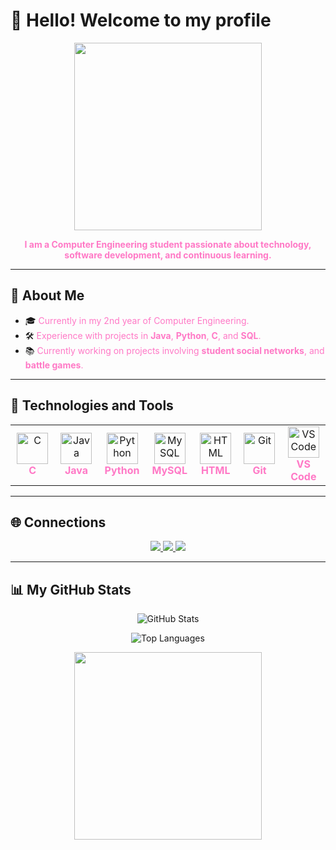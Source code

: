 # 👋 Hello! Welcome to my profile

<p align="center">
  <img src="https://media.giphy.com/media/xUA7bdpLxQhsSQdyog/giphy.gif" width="300" />
</p>

<p align="center">
  <strong><span style="color:#ff79c6;">I am a Computer Engineering student passionate about technology, software development, and continuous learning.</span></strong>
</p>

---

## 🌟 About Me

- 🎓 <span style="color:#ff79c6;">Currently in my 2nd year of Computer Engineering.</span>  
- 🛠 <span style="color:#ff79c6;">Experience with projects in **Java**, **Python**, **C**, and **SQL**.</span>  
- 📚 <span style="color:#ff79c6;">Currently working on projects involving **student social networks**, and **battle games**.</span>

---

## 🚀 Technologies and Tools

<p align="center">
  <table>
    <tr>
      <td align="center" width="120">
        <img src="https://upload.wikimedia.org/wikipedia/commons/1/18/C_Programming_Language.svg" width="50" height="50" alt="C">
        <br><strong style="color:#ff79c6;">C</strong>
      </td>
      <td align="center" width="120">
        <img src="https://cdn.jsdelivr.net/gh/devicons/devicon/icons/java/java-original.svg" width="50" height="50" alt="Java">
        <br><strong style="color:#ff79c6;">Java</strong>
      </td>
      <td align="center" width="120">
        <img src="https://upload.wikimedia.org/wikipedia/commons/c/c3/Python-logo-notext.svg" width="50" height="50" alt="Python">
        <br><strong style="color:#ff79c6;">Python</strong>
      </td>
      <td align="center" width="120">
        <img src="https://upload.wikimedia.org/wikipedia/commons/0/0a/MySQL_textlogo.svg" width="50" height="50" alt="MySQL">
        <br><strong style="color:#ff79c6;">MySQL</strong>
      </td>
      <td align="center" width="120">
        <img src="https://upload.wikimedia.org/wikipedia/commons/6/61/HTML5_logo_and_wordmark.svg" width="50" height="50" alt="HTML">
        <br><strong style="color:#ff79c6;">HTML</strong>
      </td>
      <td align="center" width="120">
        <img src="https://upload.wikimedia.org/wikipedia/commons/e/e0/Git-logo.svg" width="50" height="50" alt="Git">
        <br><strong style="color:#ff79c6;">Git</strong>
      </td>
      <td align="center" width="120">
        <img src="https://upload.wikimedia.org/wikipedia/commons/9/9a/Visual_Studio_Code_1.35_icon.svg" width="50" height="50" alt="VS Code">
        <br><strong style="color:#ff79c6;">VS Code</strong>
      </td>
    </tr>
  </table>
</p>

---

## 🌐 Connections

<p align="center">
  <a href="https://github.com/dutra1904">
    <img src="https://img.shields.io/badge/-GitHub-181717?logo=github&logoColor=white&style=flat&color=ff79c6">
  </a>
  <a href="https://www.linkedin.com/in/maria-clara-dutra-338876230?lipi=urn%3Ali%3Apage%3Ad_flagship3_profile_view_base_contact_details%3BRO%2FwTrxlR2W5R0H7bT00gA%3D%3D">
    <img src="https://img.shields.io/badge/-LinkedIn-0077B5?logo=linkedin&logoColor=white&style=flat&color=ff79c6">
  </a>
  <a href="mailto:dutramaria165@gmail.com">
    <img src="https://img.shields.io/badge/-Email-D14836?logo=gmail&logoColor=white&style=flat&color=ff79c6">
  </a>
</p>

---

## 📊 My GitHub Stats

<p align="center">
  <img src="https://github-readme-stats.vercel.app/api?username=dutra1904&show_icons=true&theme=radical" alt="GitHub Stats">
</p>

<p align="center">
  <img src="https://github-readme-stats.vercel.app/api/top-langs/?username=dutra1904&layout=compact&theme=radical" alt="Top Languages">
</p>

<p align="center">
  <img src="https://media.giphy.com/media/RbDKaczqWovIugyJmW/giphy.gif" width="300" />
</p>

